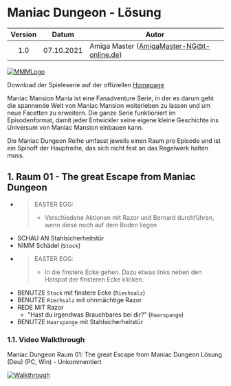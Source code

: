 # Maniac Dungeon - Lösung

| Version | Datum      | Autor                                     |
|:-------:|------------|-------------------------------------------|
|   1.0   | 07.10.2021 | Amiga Master (AmigaMaster-NG@t-online.de) |

[![MMMLogo](https://www.maniac-mansion-mania.com/banner/banner.png)](https://www.maniac-mansion-mania.com)

Download der Spieleserie auf der offiziellen [Homepage](https://www.maniac-mansion-mania.com)

Maniac Mansion Mania ist eine Fanadventure Serie, in der es darum geht die spannende Welt von Maniac Mansion weiterleben zu lassen und um neue Facetten zu erweitern. Die ganze Serie funktioniert im Episodenformat, damit jeder Entwickler seine eigene kleine Geschichte ins Universum von Maniac Mansion einbauen kann.

Die Maniac Dungeon Reihe umfasst jeweils einen Raum pro Episode und ist ein Spinoff der Hauptreihe, das sich nicht fest an das Regelwerk halten muss.

## 1. Raum 01 - The great Escape from Maniac Dungeon

- >EASTER EGG:
  >- Verschiedene Aktionen mit Razor und Bernard durchführen, wenn diese noch auf dem Boden liegen
- SCHAU AN Stahlsicherheitstür
- NIMM Schädel (`Stock`)
- >EASTER EGG:
  >- In die finstere Ecke gehen. Dazu etwas links neben den Hotspot der finsteren Ecke klicken.
- BENUTZE `Stock` mit finstere Ecke (`Riechsalz`)
- BENUTZE `Riechsalz` mit ohnmächtige Razor
- REDE MIT Razor
  - "Hast du irgendwas Brauchbares bei dir?" (`Haarspange`)
- BENUTZE `Haarspange` mit Stahlsicherheitstür

### 1.1. Video Walkthrough

Maniac Dungeon Raum 01: The great Escape from Maniac Dungeon Lösung (Deu) (PC, Win) - Unkommentiert

[![Walkthrough](https://img.youtube.com/vi/FouMxpS91yc/0.jpg)](https://www.youtube.com/watch?v=FouMxpS91yc)
